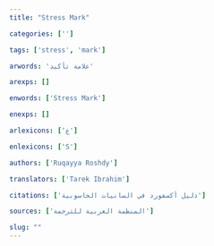 ```yaml
---
title: "Stress Mark"

categories: ['']

tags: ['stress', 'mark']

arwords: 'علامة تأكيد'

arexps: []

enwords: ['Stress Mark']

enexps: []

arlexicons: ['ع']

enlexicons: ['S']

authors: ['Ruqayya Roshdy']

translators: ['Tarek Ibrahim']

citations: ['دليل أكسفورد في السانيات الحاسوبية']

sources: ['المنظمة العربية للترجمة']

slug: ""
---
```

